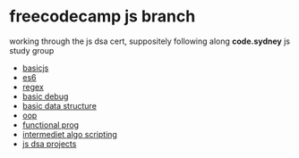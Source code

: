 # freecodecamp js branch

working through the js dsa cert, suppositely following along **code.sydney** js study group

- [basicjs](./basicjs/README.md)
- [es6](./es6/README.md)
- [regex]()
- [basic debug]()
- [basic data structure]()
- [oop]()
- [functional prog]()
- [intermediet algo scripting]()
- [js dsa projects]()